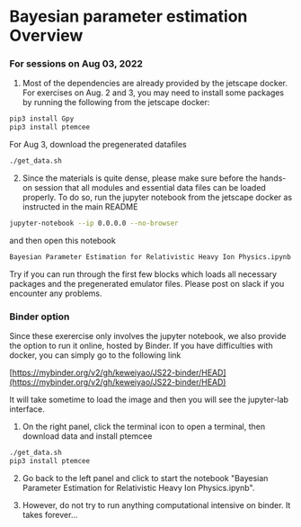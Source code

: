 # Bayesian parameter estimation Overview

### For sessions on Aug 03, 2022

1. Most of the dependencies are already provided by the jetscape docker. For exercises on Aug. 2 and 3, you may need to install some packages by running the following from the jetscape docker:

```bash
pip3 install Gpy
pip3 install ptemcee
```

For Aug 3, download the pregenerated datafiles 

```bash
./get_data.sh
```

2. Since the materials is quite dense, please make sure before the hands-on session that all modules and essential data files can be loaded properly.
To do so, run the jupyter notebook from the jetscape docker as instructed in the main README

```bash
jupyter-notebook --ip 0.0.0.0 --no-browser
```

and then open this notebook 

```bash
Bayesian Parameter Estimation for Relativistic Heavy Ion Physics.ipynb
```

Try if you can run through the first few blocks which loads all necessary packages and the pregenerated emulator files. Please post on slack if you encounter any problems.


### Binder option

Since these exerercise only involves the jupyter notebook, we also provide the option to run it online, hosted by Binder. If you have difficulties with docker, you can simply go to the following link

[https://mybinder.org/v2/gh/keweiyao/JS22-binder/HEAD](https://mybinder.org/v2/gh/keweiyao/JS22-binder/HEAD)

It will take sometime to load the image and then you will see the jupyter-lab interface.

1. On the right panel, click the terminal icon to open a terminal, then download data and install ptemcee

```bash
./get_data.sh
pip3 install ptemcee
```

2. Go back to the left panel and click to start the notebook "Bayesian Parameter Estimation for Relativistic Heavy Ion Physics.ipynb".

3. However, do not try to run anything computational intensive on binder. It takes forever...
